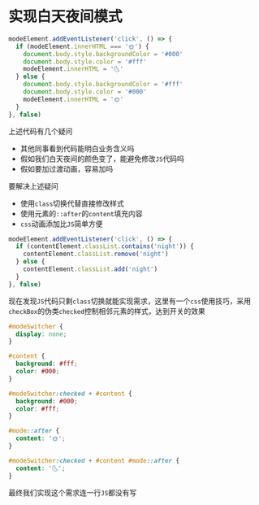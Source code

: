 # 实现白天夜间模式

```js
modeElement.addEventListener('click', () => {
  if (modeElement.innerHTML === '🌞') {
    document.body.style.backgroundColor = '#000'
    document.body.style.color = '#fff'
    modeElement.innerHTML = '🌜'
  } else {
    document.body.style.backgroundColor = '#fff'
    document.body.style.color = '#000'
    modeElement.innerHTML = '🌞'
  }
}, false)
```

上述代码有几个疑问

- 其他同事看到代码能明白业务含义吗
- 假如我们白天夜间的颜色变了，能避免修改`JS`代码吗
- 假如要加过渡动画，容易加吗

要解决上述疑问

- 使用`class`切换代替直接修改样式
- 使用元素的`::after`的`content`填充内容
- `css`动画添加比`JS`简单方便

```js
modeElement.addEventListener('click', () => {
  if (contentElement.classList.contains('night')) {
    contentElement.classList.remove('night')
  } else {
    contentElement.classList.add('night')
  }
}, false)
```

现在发现`JS`代码只剩`class`切换就能实现需求，这里有一个`css`使用技巧，采用`checkBox`的伪类`checked`控制相邻元素的样式，达到开关的效果

```css
#modeSwitcher {
  display: none;
}

#content {
  background: #fff;
  color: #000;
}

#modeSwitcher:checked + #content {
  background: #000;
  color: #fff;
}

#mode::after {
  content: '🌞';
}

#modeSwitcher:checked + #content #mode::after {
  content: '🌜';
}
```

最终我们实现这个需求连一行`JS`都没有写
















